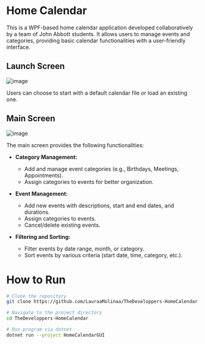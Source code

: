 # Home Calendar

This is a WPF-based home calendar application developed collaboratively by a team of John Abbott students. It allows users to manage events and categories, providing basic calendar functionalities with a user-friendly interface.

## Launch Screen
![image](https://github.com/user-attachments/assets/2ef08389-7f48-49e0-ada0-deb9cfcd69f0)

Users can choose to start with a default calendar file or load an existing one.

## Main Screen
![image](https://github.com/user-attachments/assets/4241c107-3214-459c-84c6-8d670f328990)

The main screen provides the following functionalities:

* **Category Management:**
    * Add and manage event categories (e.g., Birthdays, Meetings, Appointments).
    * Assign categories to events for better organization.

* **Event Management:**
    * Add new events with descriptions, start and end dates, and durations.
    * Assign categories to events.
    * Cancel/delete existing events.

* **Filtering and Sorting:**
    * Filter events by date range, month, or category.
    * Sort events by various criteria (start date, time, category, etc.).

# How to Run
```bash
# Clone the repository
git clone https://github.com/LauraaMolinaa/TheDeveloppers-HomeCalendar.git

# Navigate to the project directory
cd TheDeveloppers-HomeCalendar

# Run program via dotnet
dotnet run --project HomeCalendarGUI
```
